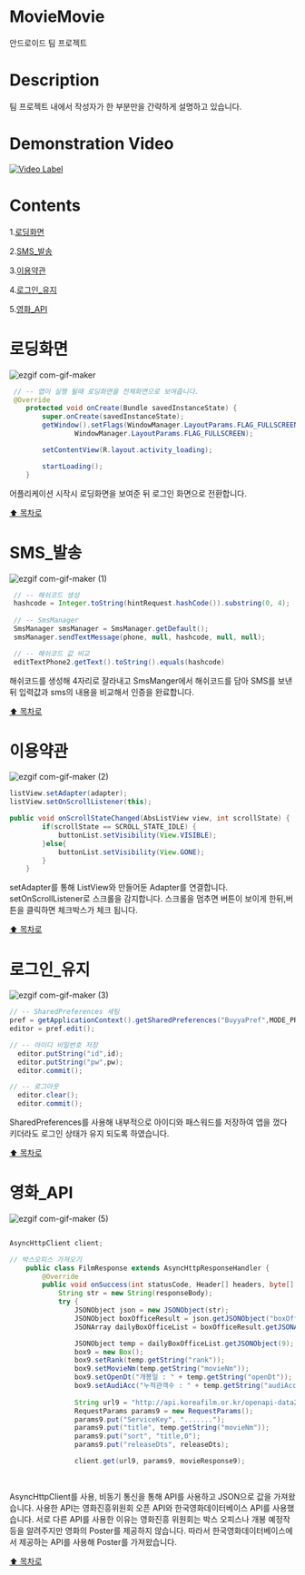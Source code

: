 # MovieMovie
안드로이드 팀 프로젝트

# Description
팀 프로젝트 내에서 작성자가 한 부분만을 간략하게 설명하고 있습니다.

# Demonstration Video
[![Video Label](http://img.youtube.com/vi/8oJThbflak0/0.jpg)](https://youtu.be/8oJThbflak0)

# Contents
1.[로딩화면](#로딩화면)

2.[SMS_발송](#sms_발송)

3.[이용약관](#이용약관)

4.[로그인_유지](#로그인_유지)

5.[영화_API](#영화_api)

# 로딩화면

![ezgif com-gif-maker](https://user-images.githubusercontent.com/90139096/210361313-ae459136-1a7e-4b6b-90d4-945a2aa35c3d.gif)

```java
 // -- 앱이 실행 될때 로딩화면을 전체화면으로 보여줍니다.
 @Override
    protected void onCreate(Bundle savedInstanceState) {
        super.onCreate(savedInstanceState);
        getWindow().setFlags(WindowManager.LayoutParams.FLAG_FULLSCREEN,
                WindowManager.LayoutParams.FLAG_FULLSCREEN);

        setContentView(R.layout.activity_loading);

        startLoading();
    }

```
어플리케이션 시작시 로딩화면을 보여준 뒤
로그인 화면으로 전환합니다.

[:arrow_up: 목차로](#contents)

# SMS_발송

![ezgif com-gif-maker (1)](https://user-images.githubusercontent.com/90139096/210364015-0b7668d4-2af7-440d-9fc6-bf780081ee57.gif)

```java
 // -- 해쉬코드 생성
 hashcode = Integer.toString(hintRequest.hashCode()).substring(0, 4);
 
 // -- SmsManager
 SmsManager smsManager = SmsManager.getDefault();
 smsManager.sendTextMessage(phone, null, hashcode, null, null);

 // -- 해쉬코드 값 비교
 editTextPhone2.getText().toString().equals(hashcode)

```

 해쉬코드를 생성해 4자리로 잘라내고 SmsManger에서 해쉬코드를 담아 SMS를 보낸뒤
 입력값과 sms의 내용을 비교해서 인증을 완료합니다.

[:arrow_up: 목차로](#contents)

# 이용약관

![ezgif com-gif-maker (2)](https://user-images.githubusercontent.com/90139096/210372199-1bbfaae3-15b4-4651-9cac-3013185cf6e1.gif)

```java
listView.setAdapter(adapter);
listView.setOnScrollListener(this);

public void onScrollStateChanged(AbsListView view, int scrollState) {
        if(scrollState == SCROLL_STATE_IDLE) {
            buttonList.setVisibility(View.VISIBLE);
        }else{
            buttonList.setVisibility(View.GONE);
        }
    }
```
setAdapter를 통해 ListView와 만들어둔 Adapter를 연결합니다.
setOnScrollListener로 스크롤을 감지합니다.
스크롤을 멈추면 버튼이 보이게 한뒤,버튼을 클릭하면 체크박스가 체크 됩니다.

[:arrow_up: 목차로](#contents)

# 로그인_유지

![ezgif com-gif-maker (3)](https://user-images.githubusercontent.com/90139096/210376154-a14c7456-e251-4372-a977-d2c608b1e1a5.gif)

```java
// -- SharedPreferences 세팅
pref = getApplicationContext().getSharedPreferences("BuyyaPref",MODE_PRIVATE);
editor = pref.edit();

// -- 아이디 비밀번호 저장
  editor.putString("id",id);
  editor.putString("pw",pw);
  editor.commit();

// -- 로그아웃
  editor.clear();
  editor.commit();
```

SharedPreferences를 사용해 내부적으로 아이디와 패스워드를 저장하여
앱을 껐다 키더라도 로그인 상태가 유지 되도록 하였습니다.

[:arrow_up: 목차로](#contents)

# 영화_API

![ezgif com-gif-maker (5)](https://user-images.githubusercontent.com/90139096/210389067-7a4346f3-2749-4f77-85ee-7c8a13e6a7db.gif)


```java

AsyncHttpClient client;

// 박스오피스 가져오기
    public class FilmResponse extends AsyncHttpResponseHandler {
        @Override
        public void onSuccess(int statusCode, Header[] headers, byte[] responseBody) {
            String str = new String(responseBody);
            try {
                JSONObject json = new JSONObject(str);
                JSONObject boxOfficeResult = json.getJSONObject("boxOfficeResult");
                JSONArray dailyBoxOfficeList = boxOfficeResult.getJSONArray("dailyBoxOfficeList");

                JSONObject temp = dailyBoxOfficeList.getJSONObject(9);
                box9 = new Box();
                box9.setRank(temp.getString("rank"));
                box9.setMovieNm(temp.getString("movieNm"));
                box9.setOpenDt("개봉일 : " + temp.getString("openDt"));
                box9.setAudiAcc("누적관객수 : " + temp.getString("audiAcc") + "명");
                
                String url9 = "http://api.koreafilm.or.kr/openapi-data2/wisenut/search_api/search_json2.jsp?collection=kmdb_new2";
                RequestParams params9 = new RequestParams();
                params9.put("ServiceKey", ".......");
                params9.put("title", temp.getString("movieNm"));
                params9.put("sort", "title,0");
                params9.put("releaseDts", releaseDts);

                client.get(url9, params9, movieResponse9);
                
                

```

AsyncHttpClient를 사용, 비동기 통신을 통해 API를 사용하고 JSON으로 값을 가져왔습니다. 사용한 API는 영화진흥위원회 오픈 API와 한국영화데이터베이스 API를
사용했습니다. 서로 다른 API를 사용한 이유는 영화진흥 위원회는 박스 오피스나 개봉 예정작등을 알려주지만 영화의 Poster를 제공하지 않습니다. 따라서 한국영화데이터베이스에서 제공하는 API를 사용해 Poster를 가져왔습니다.


[:arrow_up: 목차로](#contents)
